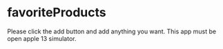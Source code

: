 # favoriteProducts
Please click the add button and add anything you want. This app must be open apple 13 simulator. 
